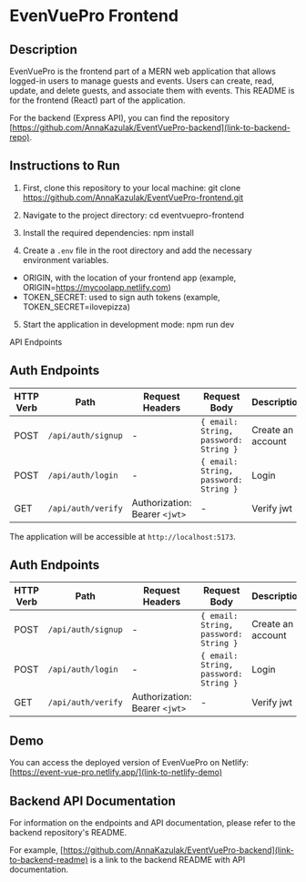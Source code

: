 
# EvenVuePro Frontend

## Description
EvenVuePro is the frontend part of a MERN web application that allows logged-in users to manage guests and events. Users can create, read, update, and delete guests, and associate them with events. This README is for the frontend (React) part of the application.

For the backend (Express API), you can find the repository [https://github.com/AnnaKazulak/EventVuePro-backend](link-to-backend-repo).

## Instructions to Run

1. First, clone this repository to your local machine:
git clone https://github.com/AnnaKazulak/EventVuePro-frontend.git

2. Navigate to the project directory:
cd eventvuepro-frontend

3. Install the required dependencies:
npm install


4. Create a `.env` file in the root directory and add the necessary environment variables. 
* ORIGIN, with the location of your frontend app (example, ORIGIN=https://mycoolapp.netlify.com)
* TOKEN_SECRET: used to sign auth tokens (example, TOKEN_SECRET=ilovepizza)

5. Start the application in development mode:
npm run dev


API Endpoints

## Auth Endpoints

| HTTP Verb | Path               | Request Headers             | Request Body                            | Description                 |
|-----------|--------------------|-----------------------------|----------------------------------------|-----------------------------|
| POST      | `/api/auth/signup` | -                           | `{ email: String, password: String }` | Create an account           |
| POST      | `/api/auth/login`  | -                           | `{ email: String, password: String }` | Login                       |
| GET       | `/api/auth/verify` | Authorization: Bearer `<jwt>` | -                                    | Verify jwt                   |



The application will be accessible at `http://localhost:5173`.

## Auth Endpoints

| HTTP Verb | Path               | Request Headers             | Request Body                            | Description                 |
|-----------|--------------------|-----------------------------|----------------------------------------|-----------------------------|
| POST      | `/api/auth/signup` | -                           | `{ email: String, password: String }` | Create an account           |
| POST      | `/api/auth/login`  | -                           | `{ email: String, password: String }` | Login                       |
| GET       | `/api/auth/verify` | Authorization: Bearer `<jwt>` | -                                    | Verify jwt                   |



## Demo
You can access the deployed version of EvenVuePro on Netlify:
[https://event-vue-pro.netlify.app/](link-to-netlify-demo)

## Backend API Documentation
For information on the endpoints and API documentation, please refer to the backend repository's README.

For example, [https://github.com/AnnaKazulak/EventVuePro-backend](link-to-backend-readme) is a link to the backend README with API documentation.

